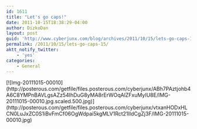 ```yaml
---
id: 1611
title: "Let's go caps!"
date: 2011-10-15T18:38:29-04:00
author: DizkoDan
layout: post
guid: 'http://www.cyberjunx.com/blog/archives/2011/10/15/lets-go-caps-15/'
permalink: /2011/10/15/lets-go-caps-15/
aktt_notify_twitter:
    - 'yes'
categories:
    - General
---
```


<div class="posterous_autopost"><div class="p_embed p_image_embed"> [![Img-20111015-00010](http://posterous.com/getfile/files.posterous.com/cyberjunx/ABh7PAztjohb4A6C8YMPnBAVLgsAZz54IhDuG8yMA8rErWOqAlZFxuMyIU8E/IMG-20111015-00010.jpg.scaled.500.jpg)](http://posterous.com/getfile/files.posterous.com/cyberjunx/vtxanHODxHLCN0LuJxZC0S1iBvFmCf06OgWdpai5kgMLV1Rct21IIdCgZj3F/IMG-20111015-00010.jpg) </div></div>